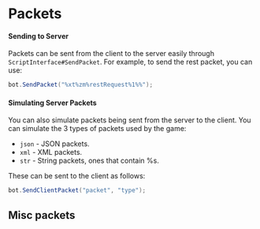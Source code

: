 Packets
======
#### Sending to Server
Packets can be sent from the client to the server easily through `ScriptInterface#SendPacket`. For example, to send the rest packet, you can use:

```csharp
bot.SendPacket("%xt%zm%restRequest%1%%");
```

#### Simulating Server Packets
You can also simulate packets being sent from the server to the client. You can simulate the 3 types of packets used by the game:
- `json` - JSON packets.
- `xml` - XML packets.
- `str` - String packets, ones that contain %s.

These can be sent to the client as follows:

```csharp
bot.SendClientPacket("packet", "type");
```

## Misc packets